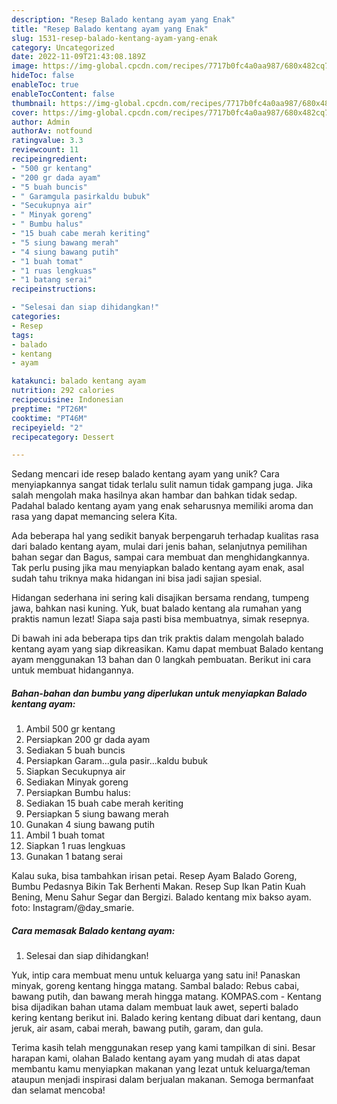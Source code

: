 ```yaml
---
description: "Resep Balado kentang ayam yang Enak"
title: "Resep Balado kentang ayam yang Enak"
slug: 1531-resep-balado-kentang-ayam-yang-enak
category: Uncategorized
date: 2022-11-09T21:43:08.189Z
image: https://img-global.cpcdn.com/recipes/7717b0fc4a0aa987/680x482cq70/balado-kentang-ayam-foto-resep-utama.jpg
hideToc: false
enableToc: true
enableTocContent: false
thumbnail: https://img-global.cpcdn.com/recipes/7717b0fc4a0aa987/680x482cq70/balado-kentang-ayam-foto-resep-utama.jpg
cover: https://img-global.cpcdn.com/recipes/7717b0fc4a0aa987/680x482cq70/balado-kentang-ayam-foto-resep-utama.jpg
author: Admin
authorAv: notfound
ratingvalue: 3.3
reviewcount: 11
recipeingredient:
- "500 gr kentang"
- "200 gr dada ayam"
- "5 buah buncis"
- " Garamgula pasirkaldu bubuk"
- "Secukupnya air"
- " Minyak goreng"
- " Bumbu halus"
- "15 buah cabe merah keriting"
- "5 siung bawang merah"
- "4 siung bawang putih"
- "1 buah tomat"
- "1 ruas lengkuas"
- "1 batang serai"
recipeinstructions:

- "Selesai dan siap dihidangkan!"
categories:
- Resep
tags:
- balado
- kentang
- ayam

katakunci: balado kentang ayam 
nutrition: 292 calories
recipecuisine: Indonesian
preptime: "PT26M"
cooktime: "PT46M"
recipeyield: "2"
recipecategory: Dessert

---
```





Sedang mencari ide resep balado kentang ayam yang unik? Cara menyiapkannya sangat tidak terlalu sulit namun tidak gampang juga. Jika salah mengolah maka hasilnya akan hambar dan bahkan tidak sedap. Padahal balado kentang ayam yang enak seharusnya memiliki aroma dan rasa yang dapat memancing selera Kita.





Ada beberapa hal yang sedikit banyak berpengaruh terhadap kualitas rasa dari balado kentang ayam, mulai dari jenis bahan, selanjutnya pemilihan bahan segar dan Bagus, sampai cara membuat dan menghidangkannya. Tak perlu pusing jika mau menyiapkan balado kentang ayam enak,      asal sudah tahu triknya maka hidangan ini bisa jadi sajian spesial.














Hidangan sederhana ini sering kali disajikan bersama rendang, tumpeng jawa, bahkan nasi kuning. Yuk, buat balado kentang ala rumahan yang praktis namun lezat! Siapa saja pasti bisa membuatnya, simak resepnya.






Di bawah ini ada beberapa tips dan trik praktis dalam mengolah balado kentang ayam yang siap dikreasikan. Kamu dapat membuat Balado kentang ayam menggunakan 13 bahan dan 0 langkah pembuatan. Berikut ini cara untuk membuat hidangannya.

<!--inarticleads1-->

##### Bahan-bahan dan bumbu yang diperlukan untuk menyiapkan Balado kentang ayam:

1. Ambil 500 gr kentang
1. Persiapkan 200 gr dada ayam
1. Sediakan 5 buah buncis
1. Persiapkan  Garam...gula pasir...kaldu bubuk
1. Siapkan Secukupnya air
1. Sediakan  Minyak goreng
1. Persiapkan  Bumbu halus:
1. Sediakan 15 buah cabe merah keriting
1. Persiapkan 5 siung bawang merah
1. Gunakan 4 siung bawang putih
1. Ambil 1 buah tomat
1. Siapkan 1 ruas lengkuas
1. Gunakan 1 batang serai


Kalau suka, bisa tambahkan irisan petai. Resep Ayam Balado Goreng, Bumbu Pedasnya Bikin Tak Berhenti Makan. Resep Sup Ikan Patin Kuah Bening, Menu Sahur Segar dan Bergizi. Balado kentang mix bakso ayam. foto: Instagram/@day_smarie. 

<!--inarticleads2-->

##### Cara memasak Balado kentang ayam:


1. Selesai dan siap dihidangkan!

Yuk, intip cara membuat menu untuk keluarga yang satu ini! Panaskan minyak, goreng kentang hingga matang. Sambal balado: Rebus cabai, bawang putih, dan bawang merah hingga matang. KOMPAS.com - Kentang bisa dijadikan bahan utama dalam membuat lauk awet, seperti balado kering kentang berikut ini. Balado kering kentang dibuat dari kentang, daun jeruk, air asam, cabai merah, bawang putih, garam, dan gula. 

Terima kasih telah menggunakan resep yang kami tampilkan di sini. Besar harapan kami, olahan Balado kentang ayam yang mudah di atas dapat membantu kamu menyiapkan makanan yang lezat untuk keluarga/teman ataupun menjadi inspirasi dalam berjualan makanan. Semoga bermanfaat dan selamat mencoba!
